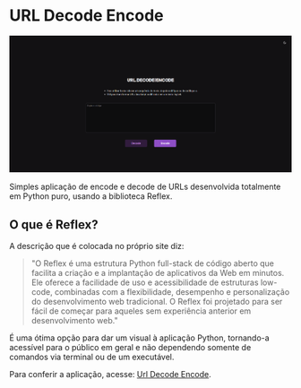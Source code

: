 # URL Decode Encode

![alt text](Imagem.png)

Simples aplicação de encode e decode de URLs desenvolvida totalmente em Python puro, usando a biblioteca Reflex.

## O que é Reflex?

A descrição que é colocada no próprio site diz:

>"O Reflex é uma estrutura Python full-stack de código aberto que facilita a criação e a implantação de aplicativos da Web em minutos. Ele oferece a facilidade de uso e acessibilidade de estruturas low-code, combinadas com a flexibilidade, desempenho e personalização do desenvolvimento web tradicional. O Reflex foi projetado para ser fácil de começar para aqueles sem experiência anterior em desenvolvimento web."

É uma ótima opção para dar um visual à aplicação Python, tornando-a acessível para o público em geral e não dependendo somente de comandos via terminal ou de um executável.

Para conferir a aplicação, acesse: [Url Decode Encode](https://url-decode-encode.reflex.run/).